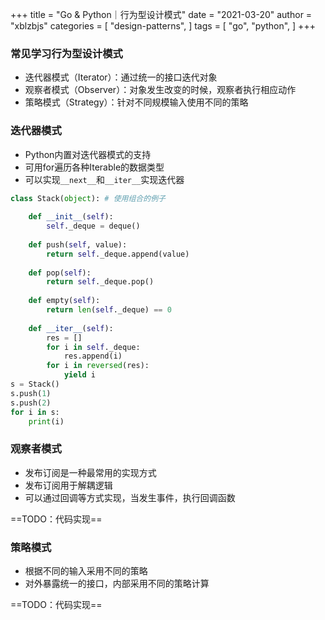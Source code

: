 +++
title = "Go & Python｜行为型设计模式"
date = "2021-03-20"
author = "xblzbjs"
categories = [
    "design-patterns",
]
tags = [
  "go",
  "python",
]
+++

### 常见学习行为型设计模式

- 迭代器模式（Iterator）：通过统一的接口迭代对象
- 观察者模式（Observer）：对象发生改变的时候，观察者执行相应动作
- 策略模式（Strategy）：针对不同规模输入使用不同的策略



### 迭代器模式

- Python内置对迭代器模式的支持
- 可用for遍历各种Iterable的数据类型
- 可以实现`__next__`和`__iter__`实现迭代器

```python
class Stack(object): # 使用组合的例子
	
	def __init__(self):
		self._deque = deque()
	
	def push(self, value):
		return self._deque.append(value)
		
	def pop(self):
		return self._deque.pop()
	
	def empty(self):
		return len(self._deque) == 0
		
	def __iter__(self):
		res = []
		for i in self._deque:
			res.append(i)
		for i in reversed(res):
			yield i 
s = Stack()
s.push(1)
s.push(2)
for i in s:
	print(i)
```



### 观察者模式

- 发布订阅是一种最常用的实现方式
- 发布订阅用于解耦逻辑
- 可以通过回调等方式实现，当发生事件，执行回调函数 

==TODO：代码实现==



### 策略模式

- 根据不同的输入采用不同的策略
- 对外暴露统一的接口，内部采用不同的策略计算

==TODO：代码实现==